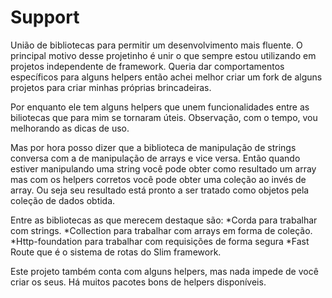 # Support
União de bibliotecas para permitir um desenvolvimento mais fluente.
O principal motivo desse projetinho é unir o que sempre estou utilizando em projetos independente de framework.
Queria dar comportamentos específicos para alguns helpers então achei melhor criar um fork de alguns projetos para criar minhas próprias brincadeiras.

Por enquanto ele tem alguns helpers que unem funcionalidades entre as biliotecas que para mim se tornaram úteis.
Observação, com o tempo, vou melhorando as dicas de uso.

Mas por hora posso dizer que a biblioteca de manipulação de strings conversa com a de manipulação de arrays e vice versa. Então quando estiver manipulando uma string você pode obter como resultado um array mas com os helpers corretos você pode obter uma coleção ao invés de array. Ou seja seu resultado está pronto a ser tratado como objetos pela coleção de dados obtida.

Entre as bibliotecas as que merecem destaque são: 
*Corda para trabalhar com strings.
*Collection para trabalhar com arrays em forma de coleção.
*Http-foundation para trabalhar com requisições de forma segura
*Fast Route que é o sistema de rotas do Slim framework. 

Este projeto também conta com alguns helpers, mas nada impede de você criar os seus. Há muitos pacotes bons de helpers disponíveis.
